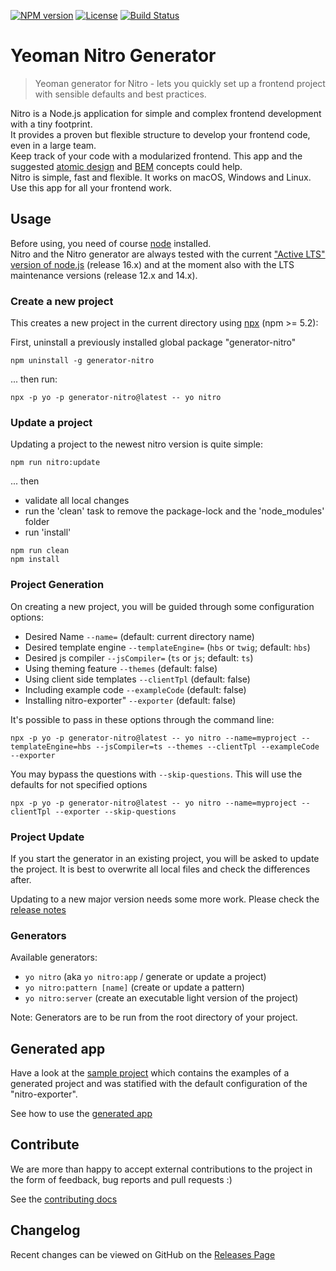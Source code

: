 [![NPM version](https://badge.fury.io/js/generator-nitro.svg)](https://npmjs.org/package/generator-nitro)
[![License](https://img.shields.io/badge/license-MIT-green.svg)](http://opensource.org/licenses/MIT)
[![Build Status](https://github.com/merkle-open/generator-nitro/workflows/ci/badge.svg?branch=master)](https://github.com/merkle-open/generator-nitro/actions)

# Yeoman Nitro Generator

> Yeoman generator for Nitro - lets you quickly set up a frontend project with sensible defaults and best practices.

Nitro is a Node.js application for simple and complex frontend development with a tiny footprint.  
It provides a proven but flexible structure to develop your frontend code, even in a large team.  
Keep track of your code with a modularized frontend. This app and the suggested
[atomic design](http://bradfrost.com/blog/post/atomic-web-design/) and [BEM](https://en.bem.info/method/definitions/)
concepts could help.  
Nitro is simple, fast and flexible. It works on macOS, Windows and Linux. Use this app for all your frontend work.

## Usage

Before using, you need of course [node](https://nodejs.org/) installed.  
Nitro and the Nitro generator are always tested with the current
["Active LTS" version of node.js](https://github.com/nodejs/Release#release-schedule) (release 16.x)
and at the moment also with the LTS maintenance versions (release 12.x and 14.x).

### Create a new project

This creates a new project in the current directory
using [npx](https://www.npmjs.com/package/npx) (npm >= 5.2):

First, uninstall a previously installed global package "generator-nitro"

```
npm uninstall -g generator-nitro
```

... then run:

```
npx -p yo -p generator-nitro@latest -- yo nitro
```

### Update a project

Updating a project to the newest nitro version is quite simple:

```
npm run nitro:update
```

... then

- validate all local changes
- run the 'clean' task to remove the package-lock and the 'node_modules' folder
- run 'install'

```
npm run clean
npm install
```

### Project Generation

On creating a new project, you will be guided through some configuration options:

- Desired Name `--name=` (default: current directory name)
- Desired template engine `--templateEngine=` (`hbs` or `twig`; default: `hbs`)
- Desired js compiler `--jsCompiler=` (`ts` or `js`; default: `ts`)
- Using theming feature `--themes` (default: false)
- Using client side templates `--clientTpl` (default: false)
- Including example code `--exampleCode` (default: false)
- Installing nitro-exporter" `--exporter` (default: false)

It's possible to pass in these options through the command line:

```
npx -p yo -p generator-nitro@latest -- yo nitro --name=myproject --templateEngine=hbs --jsCompiler=ts --themes --clientTpl --exampleCode --exporter
```

You may bypass the questions with `--skip-questions`. This will use the defaults for not specified options

```
npx -p yo -p generator-nitro@latest -- yo nitro --name=myproject --clientTpl --exporter --skip-questions
```

### Project Update

If you start the generator in an existing project, you will be asked to update the project.
It is best to overwrite all local files and check the differences after.

Updating to a new major version needs some more work. Please check the [release notes](https://github.com/merkle-open/generator-nitro/releases)

### Generators

Available generators:

- `yo nitro` (aka `yo nitro:app` / generate or update a project)
- `yo nitro:pattern [name]` (create or update a pattern)
- `yo nitro:server` (create an executable light version of the project)

Note: Generators are to be run from the root directory of your project.

## Generated app

Have a look at the [sample project](https://nitro-project-test.netlify.app/)
which contains the examples of a generated project and was statified with the default configuration of the "nitro-exporter".

See how to use the [generated app](https://github.com/merkle-open/generator-nitro/blob/master/packages/project-nitro/project/docs/nitro.md)

## Contribute

We are more than happy to accept external contributions to the project in the form of feedback, bug reports and pull requests :)

See the [contributing docs](../../.github/contributing.md)

## Changelog

Recent changes can be viewed on GitHub on the [Releases Page](https://github.com/merkle-open/generator-nitro/releases)
